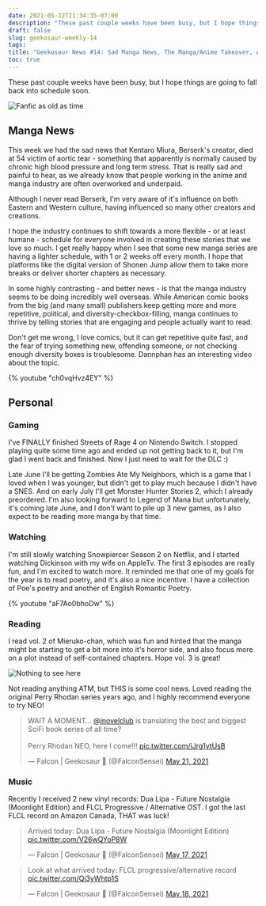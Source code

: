 ```yaml
---
date: 2021-05-22T21:34:35-07:00
description: "These past couple weeks have been busy, but I hope things are going to fall back into schedule soon. "
draft: false
slug: geekosaur-weekly-14
tags: 
title: "Geekosaur News #14: Sad Manga News, The Manga/Anime Takeover, And What I'm Up To"
toc: true
---
```


These past couple weeks have been busy, but I hope things are going to fall back into schedule soon. 

![Fanfic as old as time](https://i.imgur.com/H0RpY1H.png)

<!--more-->

## Manga News

This week we had the sad news that Kentaro Miura, Berserk's creator, died at 54 victim of aortic tear - something that apparently is normally caused by chronic high blood pressure and long term stress. That is really sad and painful to hear, as we already know that people working in the anime and manga industry are often overworked and underpaid. 

Although I never read Berserk, I'm very aware of it's influence on both Eastern and Western culture, having influenced so many other creators and creations. 

I hope the industry continues to shift towards a more flexible - or at least humane - schedule for everyone involved in creating these stories that we love so much. I get really happy when I see that some new manga series are having a lighter schedule, with 1 or 2 weeks off every month. I hope that platforms like the digital version of Shonen Jump allow them to take more breaks or deliver shorter chapters as necessary.

In some highly contrasting - and better news - is that the manga industry seems to be doing incredibly well overseas. While American comic books from the big (and many small) publishers keep getting more and more repetitive, political, and diversity-checkbox-filling, manga continues to thrive by telling stories that are engaging and people actually want to read.

Don't get me wrong, I love comics, but it can get repetitive quite fast, and the fear of trying something new, offending someone, or not checking enough diversity boxes is troublesome. Dannphan has an interesting video about the topic.

{% youtube "ch0vqHvz4EY" %}

## Personal

### Gaming

I've FINALLY finished Streets of Rage 4 on Nintendo Switch. I stopped playing quite some time ago and ended up not getting back to it, but I'm glad I went back and finished. Now I just need to  wait for the DLC :) 

Late June I'll be getting Zombies Ate My Neighbors, which is a game that I loved when I was younger, but didn't get to play much because I didn't have a SNES. And on early July I'll get Monster Hunter Stories 2, which I already preordered. I'm also looking forward to Legend of Mana but unfortunately, it's coming late June, and I don't want to pile up 3 new games, as I also expect to be reading more manga by that time.

### Watching

I'm still slowly watching Snowpiercer Season 2 on Netflix, and I started watching Dickinson with my wife on AppleTv. The first 3 episodes are really fun, and I'm excited to watch more. It reminded me that one of my goals for the year is to read poetry, and it's also a nice incentive. I have a collection of Poe's poetry and another of English Romantic Poetry.

{% youtube "aF7Ao0bhoDw" %}

### Reading

I read vol. 2 of Mieruko-chan, which was fun and hinted that the manga might be starting to get a bit more into it's horror side, and also focus more on a plot instead of self-contained chapters. Hope vol. 3 is great!

![Nothing to see here](/img/mieruko-chan-vol2.jpg)

Not reading anything ATM, but THIS is some cool news. Loved reading the original Perry Rhodan series years ago, and I highly recommend everyone to try NEO!

<blockquote class="twitter-tweet"><p lang="en" dir="ltr">WAIT A MOMENT... <a href="https://twitter.com/jnovelclub?ref_src=twsrc%5Etfw">@jnovelclub</a> is translating the best and biggest SciFi book series of all time?<br><br>Perry Rhodan NEO, here I come!!! <a href="https://t.co/iJrg1ytUsB">pic.twitter.com/iJrg1ytUsB</a></p>&mdash; Falcon | Geekosaur 🍥 (@FalconSensei) <a href="https://twitter.com/FalconSensei/status/1395595863641137158?ref_src=twsrc%5Etfw">May 21, 2021</a></blockquote> <script async src="https://platform.twitter.com/widgets.js" charset="utf-8"></script>

### Music

Recently I received 2 new vinyl records: Dua Lipa - Future Nostalgia (Moonlight Edition) and FLCL Progressive / Alternative OST. I got the last FLCL record on Amazon Canada, THAT was luck!

<blockquote class="twitter-tweet"><p lang="en" dir="ltr">Arrived today: Dua Lipa - Future Nostalgia (Moonlight Edition) <a href="https://t.co/V26wQYoP8W">pic.twitter.com/V26wQYoP8W</a></p>&mdash; Falcon | Geekosaur 🍥 (@FalconSensei) <a href="https://twitter.com/FalconSensei/status/1394113773493919745?ref_src=twsrc%5Etfw">May 17, 2021</a></blockquote> <script async src="https://platform.twitter.com/widgets.js" charset="utf-8"></script>

<blockquote class="twitter-tweet"><p lang="en" dir="ltr">Look at what arrived today: FLCL progressive/alternative record <a href="https://t.co/Qi3yWhtp1S">pic.twitter.com/Qi3yWhtp1S</a></p>&mdash; Falcon | Geekosaur 🍥 (@FalconSensei) <a href="https://twitter.com/FalconSensei/status/1394459750666887171?ref_src=twsrc%5Etfw">May 18, 2021</a></blockquote> <script async src="https://platform.twitter.com/widgets.js" charset="utf-8"></script>
